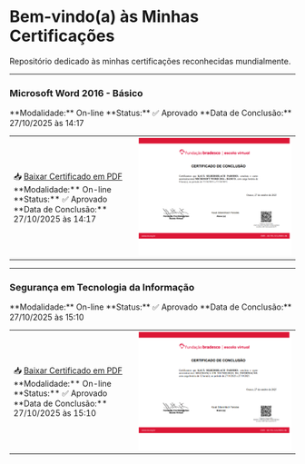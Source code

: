 # Bem-vindo(a) às Minhas Certificações

Repositório dedicado às minhas certificações reconhecidas mundialmente.

---

<!-- Microsoft Word 2016 - Básico -->
<h3>Microsoft Word 2016 - Básico</h3>
**Modalidade:** On-line  
**Status:** ✅ Aprovado  
**Data de Conclusão:** 27/10/2025 às 14:17  

<table>
<tr>
<td>
📥 <a href="MicrosoftWord2016Basico.pdf">Baixar Certificado em PDF</a><br>
**Modalidade:** On-line<br>
**Status:** ✅ Aprovado<br>
**Data de Conclusão:** 27/10/2025 às 14:17
</td>
<td>
<img src="MicrosoftWord2016Basico.png" style="width:100%; max-width:600px; height:auto;" alt="Certificado Microsoft Word 2016 - Básico">
</td>
</tr>
</table>

---

<!-- Segurança em Tecnologia da Informação -->
<h3>Segurança em Tecnologia da Informação</h3>
**Modalidade:** On-line  
**Status:** ✅ Aprovado  
**Data de Conclusão:** 27/10/2025 às 15:10  

<table>
<tr>
<td>
📥 <a href="SegurancaemTecnologiadaInformacao.pdf">Baixar Certificado em PDF</a><br>
**Modalidade:** On-line<br>
**Status:** ✅ Aprovado<br>
**Data de Conclusão:** 27/10/2025 às 15:10
</td>
<td>
<img src="SegurancaemTecnologiadaInformacao.png" style="width:100%; max-width:600px; height:auto;" alt="Certificado Segurança em Tecnologia da Informação">
</td>
</tr>
</table>
